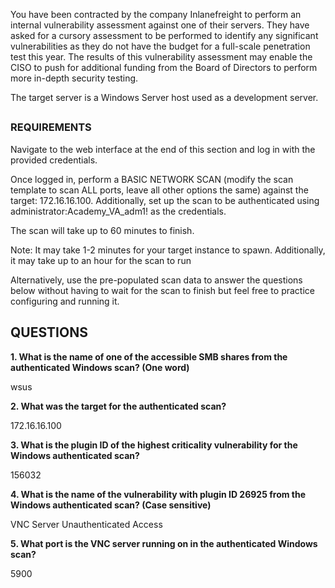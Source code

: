 You have been contracted by the company Inlanefreight to perform an internal vulnerability assessment against one of their servers. They have asked for a cursory assessment to be performed to identify any significant vulnerabilities as they do not have the budget for a full-scale penetration test this year. The results of this vulnerability assessment may enable the CISO to push for additional funding from the Board of Directors to perform more in-depth security testing.

The target server is a Windows Server host used as a development server.

##

### REQUIREMENTS

Navigate to the web interface at the end of this section and log in with the provided credentials.

Once logged in, perform a BASIC NETWORK SCAN (modify the scan template to scan ALL ports, leave all other options the same) against the target: 172.16.16.100. Additionally, set up the scan to be authenticated using administrator:Academy_VA_adm1! as the credentials.

The scan will take up to 60 minutes to finish.

Note: It may take 1-2 minutes for your target instance to spawn. Additionally, it may take up to an hour for the scan to run

Alternatively, use the pre-populated scan data to answer the questions below without having to wait for the scan to finish but feel free to practice configuring and running it.

##
##
##

## QUESTIONS

**1. What is the name of one of the accessible SMB shares from the authenticated Windows scan? (One word)**

wsus

**2. What was the target for the authenticated scan?**

172.16.16.100

**3. What is the plugin ID of the highest criticality vulnerability for the Windows authenticated scan?**

156032

**4. What is the name of the vulnerability with plugin ID 26925 from the Windows authenticated scan? (Case sensitive)**

VNC Server Unauthenticated Access

**5. What port is the VNC server running on in the authenticated Windows scan?**

5900

